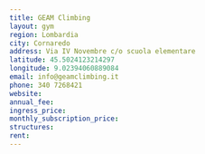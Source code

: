 ```yaml
---
title: GEAM Climbing
layout: gym
region: Lombardia
city: Cornaredo
address: Via IV Novembre c/o scuola elementare
latitude: 45.5024123214297
longitude: 9.02394060889084
email: info@geamclimbing.it
phone: 340 7268421
website: 
annual_fee: 
ingress_price: 
monthly_subscription_price: 
structures: 
rent: 
---
```


